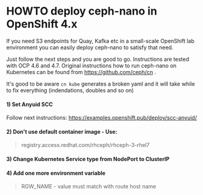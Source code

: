 # HOWTO deploy ceph-nano in OpenShift 4.x
If you need S3 endpoints for Quay, Kafka etc in a small-scale OpenShift lab environment you can easily deploy ceph-nano to satisfy that need.

Just follow the next steps and you are good to go. Instructions are tested with OCP 4.6 and 4.7.
Original instructions how to run ceph-nano on Kubernetes can be found from https://github.com/ceph/cn .

It's good to be aware `cn kube` generates a broken yaml and it will take while to fix everything (indendations, doubles and so on)

#### 1) Set Anyuid SCC 
Follow next instructions: https://examples.openshift.pub/deploy/scc-anyuid/ 

#### 2) Don't use default container image - Use: 
> registry.access.redhat.com/rhceph/rhceph-3-rhel7

#### 3) Change Kubernetes Service type from NodePort to ClusterIP

#### 4) Add one more environment variable
> RGW_NAME - value must match with route host name
